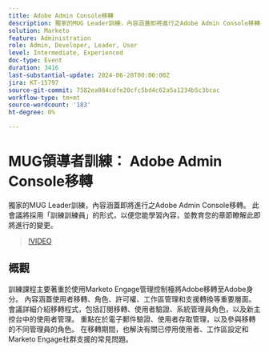 ```yaml
---
title: Adobe Admin Console移轉
description: 獨家的MUG Leader訓練，內容涵蓋即將進行之Adobe Admin Console移轉。 此會議將採用「訓練訓練員」的形式，以便您能學習內容，並教育您的章節瞭解此即將進行的變更。
solution: Marketo
feature: Administration
role: Admin, Developer, Leader, User
level: Intermediate, Experienced
doc-type: Event
duration: 3416
last-substantial-update: 2024-06-28T00:00:00Z
jira: KT-15797
source-git-commit: 7582ea084cdfe20cfc5bd4c62a5a1234b5c3bcac
workflow-type: tm+mt
source-wordcount: '183'
ht-degree: 0%

---
```



# MUG領導者訓練： Adobe Admin Console移轉

獨家的MUG Leader訓練，內容涵蓋即將進行之Adobe Admin Console移轉。 此會議將採用「訓練訓練員」的形式，以便您能學習內容，並教育您的章節瞭解此即將進行的變更。

>[!VIDEO](https://video.tv.adobe.com/v/3430920/?learn=on)

## 概觀

訓練課程主要著重於使用Marketo Engage管理控制檯將Adobe移轉至Adobe身分。 內容涵蓋使用者移轉、角色、許可權、工作區管理和支援轉換等重要層面。 會議詳細介紹移轉程式，包括訂閱移轉、使用者驗證、系統管理員角色，以及新主控台中的使用者管理。 重點在於電子郵件驗證、使用者存取管理，以及參與移轉的不同管理員的角色。 在移轉期間，也解決有關已停用使用者、工作區設定和Marketo Engage社群支援的常見問題。
